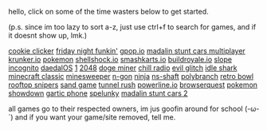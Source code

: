hello, click on some of the time wasters below to get started.

(p.s. since im too lazy to sort a-z, just use ctrl+f to search for games, and if it doesnt show up,  lmk.)

[cookie clicker](https://pixelamp-isgay.github.io/projects/cookie-clicker/)
[friday night funkin'](https://pixelamp-isgay.github.io/projects/fnf/)
[gpop.io](https://pixelamp-isgay.github.io/projects/gpop.io/)
[madalin stunt cars multiplayer](https://pixelamp-isgay.github.io/projects/madalincarsmultiplayer/)
[krunker.io](https://pixelamp-isgay.github.io/projects/krunkr/)
[pokemon](https://https://pixelamp-isgay.github.io/projects/pokemon/)
[shellshock.io](https://pixelamp-isgay.github.io/projects/shellshock.io/)
[smashkarts.io](https://pixelamp-isgay.github.io/projects/smashkarts.io/)
[buildroyale.io](https://pixelamp-isgay.github.io/projects/buildroyale.io/)
[slope](https://pixelamp-isgay.github.io/projects/projects/slope/)
[incognito](https://pixelamp-isgay.github.io/projects/incognito/)
[daedalOS](https://pixelamp-isgay.github.io/projects/daedalOS/)
[1](https://pixelamp-isgay.github.io/projects/1/)
[2048](https://pixelamp-isgay.github.io/projects/2048/)
[doge miner](pixelamp-isgay.github.io/projects/DogeMiner/)
[chill radio](pixelamp-isgay.github.io/projects/chill-radio/)
[evil glitch](pixelamp-isgay.github.io/projects/evil-glitch/)
[idle shark](https://pixelamp-isgay.github.io/projects/idle-shark/)
[minecraft classic](https://pixelamp-isgay.github.io/projects/minecraft-classic/)
[minesweeper](https://pixelamp-isgay.github.io/projects/minesweeper/)
[n-gon](https://pixelamp-isgay.github.io/projects/n-gon/)
[ninja](https://pixelamp-isgay.github.io/projects/ninja/)
[ns-shaft](https://pixelamp-isgay.github.io/projects/ns-shaft/)
[polybranch](https://pixelamp-isgay.github.io/projects/polybranch/)
[retro bowl](https://pixelamp-isgay.github.io/projects/retro-bowl/)
[rooftop snipers](https://pixelamp-isgay.github.io/projects/rooftop-snipers/)
[sand game](https://pixelamp-isgay.github.io/projects/sand-game/)
[tunnel rush](https://pixelamp-isgay.github.io/projects/tunnel-rush/)
[powerline.io](https://pixelamp-isgay.github.io/projects/powerline.io/)
[browserquest](https://pixelamp-isgay.github.io/projects/browserquest/)
[pokemon showdown](https://pixelamp-isgay.github.io/projects/pokemonshowdown/)
[gartic phone](https://pixelamp-isgay.github.io/projects/garticphone/)
[spelunky](https://pixelamp-isgay.github.io/projects/spelunkyHTML5/)
[madalin stunt cars 2](https://pixelamp-isgay.github.io/projects/madalin%20stunt%20cars%202/)

all games go to their respected owners, im jus goofin around for school (-ω-`)
and if you want your game/site removed, tell me.
